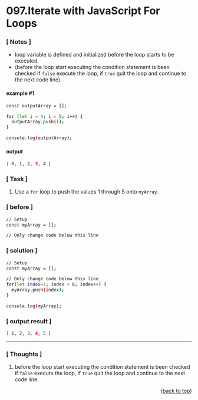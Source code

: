 <a name="topage"></a>

# 097.Iterate with JavaScript For Loops

### [ Notes ]
  * loop variable is defined and initialized before the loop starts to be executed.
  * (before the loop start executing the condition statement is been checked if `false` execute the loop, if `true` quit the loop and continue to the next code line).  

#### example #1

```sh
const outputArray = [];

for (let i = 0; i < 5; i++) {
  outputArray.push(i);
}

console.log(outputArray);
```

#### output
```sh
[ 0, 1, 2, 3, 4 ]
```

### [ Task ]
  1. Use a `for` loop to push the values 1 through 5 onto `myArray`.

### [ before ]

```sh
// Setup
const myArray = [];

// Only change code below this line
```

### [ solution ]

```sh
// Setup
const myArray = [];

// Only change code below this line
for(let index=1; index < 6; index++) {
  myArray.push(index);
}

console.log(myArray);
```

### [ output result ]

```sh
[ 1, 2, 3, 4, 5 ]
```

-----

### [ Thoughts ]

  1. before the loop start executing the condition statement is been checked if `false` execute the loop, if `true` quit the loop and continue to the next code line.
  

<p align="right">(<a href="#topage">back to top</a>)</p>
<br/>
<br/>
